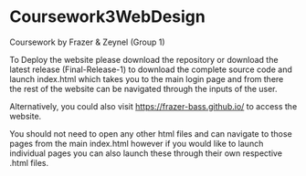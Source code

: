 # Coursework3WebDesign

Coursework by Frazer & Zeynel (Group 1)

To Deploy the website please download the repository or download the latest release (Final-Release-1) to download the complete source code and launch index.html which takes you to the main login page and from there the rest of the website can be navigated through the inputs of the user.

Alternatively, you could also visit https://frazer-bass.github.io/ to access the website.

You should not need to open any other html files and can navigate to those pages from the main index.html however if you would like to launch individual pages you can also launch these through their own respective .html files.